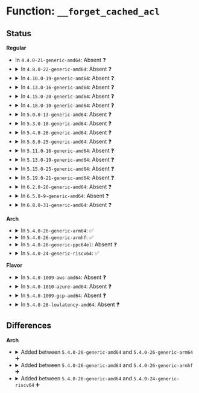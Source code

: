 # Function: <code>__forget_cached_acl</code>

## Status
<b>Regular</b>
<ul>
<li>
In <code>4.4.0-21-generic-amd64</code>: Absent ❓
</li>
<li>
<details>
<summary>In <code>4.8.0-22-generic-amd64</code>: Absent ❓</summary>

```json
{
  "name": "__forget_cached_acl",
  "collision_type": "Unique Static",
  "inline_type": "Full",
  "funcs": [
    {
      "addr": 18446744071581571005,
      "name": "__forget_cached_acl",
      "external": false,
      "loc": "fs/posix_acl.c:72",
      "file": "fs/posix_acl.c",
      "inline": "not declared, inlined",
      "caller_inline": [
        "fs/posix_acl.c:forget_all_cached_acls",
        "fs/posix_acl.c:forget_all_cached_acls",
        "fs/posix_acl.c:forget_cached_acl"
      ],
      "caller_func": []
    }
  ],
  "symbols": []
}
```
</details>
</li>
<li>
<details>
<summary>In <code>4.10.0-19-generic-amd64</code>: Absent ❓</summary>

```json
{
  "name": "__forget_cached_acl",
  "collision_type": "Unique Static",
  "inline_type": "Full",
  "funcs": [
    {
      "addr": 18446744071581655773,
      "name": "__forget_cached_acl",
      "external": false,
      "loc": "fs/posix_acl.c:72",
      "file": "fs/posix_acl.c",
      "inline": "not declared, inlined",
      "caller_inline": [
        "fs/posix_acl.c:forget_all_cached_acls",
        "fs/posix_acl.c:forget_all_cached_acls",
        "fs/posix_acl.c:forget_cached_acl"
      ],
      "caller_func": []
    }
  ],
  "symbols": []
}
```
</details>
</li>
<li>
<details>
<summary>In <code>4.13.0-16-generic-amd64</code>: Absent ❓</summary>

```json
{
  "name": "__forget_cached_acl",
  "collision_type": "Unique Static",
  "inline_type": "Full",
  "funcs": [
    {
      "addr": 18446744071581710333,
      "name": "__forget_cached_acl",
      "external": false,
      "loc": "fs/posix_acl.c:73",
      "file": "fs/posix_acl.c",
      "inline": "not declared, inlined",
      "caller_inline": [
        "fs/posix_acl.c:forget_all_cached_acls",
        "fs/posix_acl.c:forget_all_cached_acls",
        "fs/posix_acl.c:forget_cached_acl"
      ],
      "caller_func": []
    }
  ],
  "symbols": []
}
```
</details>
</li>
<li>
<details>
<summary>In <code>4.15.0-20-generic-amd64</code>: Absent ❓</summary>

```json
{
  "name": "__forget_cached_acl",
  "collision_type": "Unique Static",
  "inline_type": "Full",
  "funcs": [
    {
      "addr": 18446744071581855981,
      "name": "__forget_cached_acl",
      "external": false,
      "loc": "fs/posix_acl.c:73",
      "file": "fs/posix_acl.c",
      "inline": "not declared, inlined",
      "caller_inline": [
        "fs/posix_acl.c:forget_all_cached_acls",
        "fs/posix_acl.c:forget_all_cached_acls",
        "fs/posix_acl.c:forget_cached_acl"
      ],
      "caller_func": []
    }
  ],
  "symbols": []
}
```
</details>
</li>
<li>
<details>
<summary>In <code>4.18.0-10-generic-amd64</code>: Absent ❓</summary>

```json
{
  "name": "__forget_cached_acl",
  "collision_type": "Unique Static",
  "inline_type": "Full",
  "funcs": [
    {
      "addr": 18446744071582036085,
      "name": "__forget_cached_acl",
      "external": false,
      "loc": "fs/posix_acl.c:73",
      "file": "fs/posix_acl.c",
      "inline": "not declared, inlined",
      "caller_inline": [
        "fs/posix_acl.c:forget_all_cached_acls",
        "fs/posix_acl.c:forget_all_cached_acls",
        "fs/posix_acl.c:forget_cached_acl"
      ],
      "caller_func": []
    }
  ],
  "symbols": []
}
```
</details>
</li>
<li>
<details>
<summary>In <code>5.0.0-13-generic-amd64</code>: Absent ❓</summary>

```json
{
  "name": "__forget_cached_acl",
  "collision_type": "Unique Static",
  "inline_type": "Full",
  "funcs": [
    {
      "addr": 18446744071582124117,
      "name": "__forget_cached_acl",
      "external": false,
      "loc": "fs/posix_acl.c:73",
      "file": "fs/posix_acl.c",
      "inline": "not declared, inlined",
      "caller_inline": [
        "fs/posix_acl.c:forget_all_cached_acls",
        "fs/posix_acl.c:forget_all_cached_acls",
        "fs/posix_acl.c:forget_cached_acl"
      ],
      "caller_func": []
    }
  ],
  "symbols": []
}
```
</details>
</li>
<li>
<details>
<summary>In <code>5.3.0-18-generic-amd64</code>: Absent ❓</summary>

```json
{
  "name": "__forget_cached_acl",
  "collision_type": "Unique Static",
  "inline_type": "Full",
  "funcs": [
    {
      "addr": 18446744071582286085,
      "name": "__forget_cached_acl",
      "external": false,
      "loc": "fs/posix_acl.c:74",
      "file": "fs/posix_acl.c",
      "inline": "not declared, inlined",
      "caller_inline": [
        "fs/posix_acl.c:forget_all_cached_acls",
        "fs/posix_acl.c:forget_all_cached_acls",
        "fs/posix_acl.c:forget_cached_acl"
      ],
      "caller_func": []
    }
  ],
  "symbols": []
}
```
</details>
</li>
<li>
<details>
<summary>In <code>5.4.0-26-generic-amd64</code>: Absent ❓</summary>

```json
{
  "name": "__forget_cached_acl",
  "collision_type": "Unique Static",
  "inline_type": "Full",
  "funcs": [
    {
      "addr": 18446744071582385061,
      "name": "__forget_cached_acl",
      "external": false,
      "loc": "fs/posix_acl.c:74",
      "file": "fs/posix_acl.c",
      "inline": "not declared, inlined",
      "caller_inline": [
        "fs/posix_acl.c:forget_all_cached_acls",
        "fs/posix_acl.c:forget_all_cached_acls",
        "fs/posix_acl.c:forget_cached_acl"
      ],
      "caller_func": []
    }
  ],
  "symbols": []
}
```
</details>
</li>
<li>
<details>
<summary>In <code>5.8.0-25-generic-amd64</code>: Absent ❓</summary>

```json
{
  "name": "__forget_cached_acl",
  "collision_type": "Unique Static",
  "inline_type": "Full",
  "funcs": [
    {
      "addr": 18446744071582670613,
      "name": "__forget_cached_acl",
      "external": false,
      "loc": "fs/posix_acl.c:74",
      "file": "fs/posix_acl.c",
      "inline": "not declared, inlined",
      "caller_inline": [
        "fs/posix_acl.c:forget_all_cached_acls",
        "fs/posix_acl.c:forget_all_cached_acls",
        "fs/posix_acl.c:forget_cached_acl"
      ],
      "caller_func": []
    }
  ],
  "symbols": []
}
```
</details>
</li>
<li>
<details>
<summary>In <code>5.11.0-16-generic-amd64</code>: Absent ❓</summary>

```json
{
  "name": "__forget_cached_acl",
  "collision_type": "Unique Static",
  "inline_type": "Full",
  "funcs": [
    {
      "addr": 18446744071582739565,
      "name": "__forget_cached_acl",
      "external": false,
      "loc": "fs/posix_acl.c:74",
      "file": "fs/posix_acl.c",
      "inline": "not declared, inlined",
      "caller_inline": [
        "fs/posix_acl.c:forget_all_cached_acls",
        "fs/posix_acl.c:forget_all_cached_acls",
        "fs/posix_acl.c:forget_cached_acl"
      ],
      "caller_func": []
    }
  ],
  "symbols": []
}
```
</details>
</li>
<li>
<details>
<summary>In <code>5.13.0-19-generic-amd64</code>: Absent ❓</summary>

```json
{
  "name": "__forget_cached_acl",
  "collision_type": "Unique Static",
  "inline_type": "Full",
  "funcs": [
    {
      "addr": 18446744071582768333,
      "name": "__forget_cached_acl",
      "external": false,
      "loc": "fs/posix_acl.c:74",
      "file": "fs/posix_acl.c",
      "inline": "not declared, inlined",
      "caller_inline": [
        "fs/posix_acl.c:forget_all_cached_acls",
        "fs/posix_acl.c:forget_all_cached_acls",
        "fs/posix_acl.c:forget_cached_acl"
      ],
      "caller_func": []
    }
  ],
  "symbols": []
}
```
</details>
</li>
<li>
<details>
<summary>In <code>5.15.0-25-generic-amd64</code>: Absent ❓</summary>

```json
{
  "name": "__forget_cached_acl",
  "collision_type": "Unique Static",
  "inline_type": "Full",
  "funcs": [
    {
      "addr": 18446744071583095549,
      "name": "__forget_cached_acl",
      "external": false,
      "loc": "fs/posix_acl.c:85",
      "file": "fs/posix_acl.c",
      "inline": "not declared, inlined",
      "caller_inline": [
        "fs/posix_acl.c:forget_all_cached_acls",
        "fs/posix_acl.c:forget_all_cached_acls",
        "fs/posix_acl.c:forget_cached_acl"
      ],
      "caller_func": []
    }
  ],
  "symbols": []
}
```
</details>
</li>
<li>
<details>
<summary>In <code>5.19.0-21-generic-amd64</code>: Absent ❓</summary>

```json
{
  "name": "__forget_cached_acl",
  "collision_type": "Unique Static",
  "inline_type": "Full",
  "funcs": [
    {
      "addr": 18446744071583576205,
      "name": "__forget_cached_acl",
      "external": false,
      "loc": "fs/posix_acl.c:86",
      "file": "fs/posix_acl.c",
      "inline": "not declared, inlined",
      "caller_inline": [
        "fs/posix_acl.c:forget_all_cached_acls",
        "fs/posix_acl.c:forget_all_cached_acls",
        "fs/posix_acl.c:forget_cached_acl"
      ],
      "caller_func": []
    }
  ],
  "symbols": []
}
```
</details>
</li>
<li>
<details>
<summary>In <code>6.2.0-20-generic-amd64</code>: Absent ❓</summary>

```json
{
  "name": "__forget_cached_acl",
  "collision_type": "Unique Static",
  "inline_type": "Full",
  "funcs": [
    {
      "addr": 18446744071584178973,
      "name": "__forget_cached_acl",
      "external": false,
      "loc": "fs/posix_acl.c:92",
      "file": "fs/posix_acl.c",
      "inline": "not declared, inlined",
      "caller_inline": [
        "fs/posix_acl.c:forget_all_cached_acls",
        "fs/posix_acl.c:forget_all_cached_acls",
        "fs/posix_acl.c:forget_cached_acl"
      ],
      "caller_func": []
    }
  ],
  "symbols": []
}
```
</details>
</li>
<li>
<details>
<summary>In <code>6.5.0-9-generic-amd64</code>: Absent ❓</summary>

```json
{
  "name": "__forget_cached_acl",
  "collision_type": "Unique Static",
  "inline_type": "Full",
  "funcs": [
    {
      "addr": 18446744071584406685,
      "name": "__forget_cached_acl",
      "external": false,
      "loc": "fs/posix_acl.c:93",
      "file": "fs/posix_acl.c",
      "inline": "not declared, inlined",
      "caller_inline": [
        "fs/posix_acl.c:forget_all_cached_acls",
        "fs/posix_acl.c:forget_all_cached_acls",
        "fs/posix_acl.c:forget_cached_acl"
      ],
      "caller_func": []
    }
  ],
  "symbols": []
}
```
</details>
</li>
<li>
<details>
<summary>In <code>6.8.0-31-generic-amd64</code>: Absent ❓</summary>

```json
{
  "name": "__forget_cached_acl",
  "collision_type": "Unique Static",
  "inline_type": "Full",
  "funcs": [
    {
      "addr": 18446744071584627437,
      "name": "__forget_cached_acl",
      "external": false,
      "loc": "fs/posix_acl.c:93",
      "file": "fs/posix_acl.c",
      "inline": "not declared, inlined",
      "caller_inline": [
        "fs/posix_acl.c:forget_all_cached_acls",
        "fs/posix_acl.c:forget_all_cached_acls",
        "fs/posix_acl.c:forget_cached_acl"
      ],
      "caller_func": []
    }
  ],
  "symbols": []
}
```
</details>
</li>
</ul>
<b>Arch</b>
<ul>
<li>
<details>
<summary>In <code>5.4.0-26-generic-arm64</code>: ✅</summary>

```c
void __forget_cached_acl(struct posix_acl * * p)
```

```json
{
  "name": "__forget_cached_acl",
  "collision_type": "Unique Static",
  "inline_type": "No",
  "funcs": [
    {
      "addr": 18446603336493983288,
      "name": "__forget_cached_acl",
      "external": false,
      "loc": "fs/posix_acl.c:74",
      "file": "fs/posix_acl.c",
      "inline": "seen, unknown",
      "caller_inline": [],
      "caller_func": [
        "fs/posix_acl.c:forget_all_cached_acls",
        "fs/posix_acl.c:forget_all_cached_acls",
        "fs/posix_acl.c:forget_cached_acl",
        "fs/posix_acl.c:forget_cached_acl"
      ]
    }
  ],
  "symbols": [
    {
      "addr": 18446603336493983288,
      "name": "__forget_cached_acl",
      "section": ".text",
      "bind": "STB_LOCAL",
      "size": 112
    }
  ]
}
```
</details>
</li>
<li>
<details>
<summary>In <code>5.4.0-26-generic-armhf</code>: ✅</summary>

```c
void __forget_cached_acl(struct posix_acl * * p)
```

```json
{
  "name": "__forget_cached_acl",
  "collision_type": "Unique Static",
  "inline_type": "No",
  "funcs": [
    {
      "addr": 3227447880,
      "name": "__forget_cached_acl",
      "external": false,
      "loc": "fs/posix_acl.c:74",
      "file": "fs/posix_acl.c",
      "inline": "seen, unknown",
      "caller_inline": [],
      "caller_func": [
        "fs/posix_acl.c:forget_all_cached_acls",
        "fs/posix_acl.c:forget_all_cached_acls",
        "fs/posix_acl.c:forget_cached_acl",
        "fs/posix_acl.c:forget_cached_acl"
      ]
    }
  ],
  "symbols": [
    {
      "addr": 3227447880,
      "name": "__forget_cached_acl",
      "section": ".text",
      "bind": "STB_LOCAL",
      "size": 108
    }
  ]
}
```
</details>
</li>
<li>
<details>
<summary>In <code>5.4.0-26-generic-ppc64el</code>: Absent ❓</summary>

```json
{
  "name": "__forget_cached_acl",
  "collision_type": "Unique Static",
  "inline_type": "Full",
  "funcs": [
    {
      "addr": 13835058055287626624,
      "name": "__forget_cached_acl",
      "external": false,
      "loc": "fs/posix_acl.c:74",
      "file": "fs/posix_acl.c",
      "inline": "not declared, inlined",
      "caller_inline": [
        "fs/posix_acl.c:forget_all_cached_acls",
        "fs/posix_acl.c:forget_all_cached_acls",
        "fs/posix_acl.c:forget_cached_acl"
      ],
      "caller_func": []
    }
  ],
  "symbols": []
}
```
</details>
</li>
<li>
<details>
<summary>In <code>5.4.0-24-generic-riscv64</code>: ✅</summary>

```c
void __forget_cached_acl(struct posix_acl * * p)
```

```json
{
  "name": "__forget_cached_acl",
  "collision_type": "Unique Static",
  "inline_type": "No",
  "funcs": [
    {
      "addr": 18446743936273500664,
      "name": "__forget_cached_acl",
      "external": false,
      "loc": "fs/posix_acl.c:74",
      "file": "fs/posix_acl.c",
      "inline": "seen, unknown",
      "caller_inline": [],
      "caller_func": [
        "fs/posix_acl.c:forget_all_cached_acls",
        "fs/posix_acl.c:forget_all_cached_acls",
        "fs/posix_acl.c:forget_cached_acl",
        "fs/posix_acl.c:forget_cached_acl"
      ]
    }
  ],
  "symbols": [
    {
      "addr": 18446743936273500664,
      "name": "__forget_cached_acl",
      "section": ".text",
      "bind": "STB_LOCAL",
      "size": 76
    }
  ]
}
```
</details>
</li>
</ul>
<b>Flavor</b>
<ul>
<li>
<details>
<summary>In <code>5.4.0-1009-aws-amd64</code>: Absent ❓</summary>

```json
{
  "name": "__forget_cached_acl",
  "collision_type": "Unique Static",
  "inline_type": "Full",
  "funcs": [
    {
      "addr": 18446744071582353797,
      "name": "__forget_cached_acl",
      "external": false,
      "loc": "fs/posix_acl.c:74",
      "file": "fs/posix_acl.c",
      "inline": "not declared, inlined",
      "caller_inline": [
        "fs/posix_acl.c:forget_all_cached_acls",
        "fs/posix_acl.c:forget_all_cached_acls",
        "fs/posix_acl.c:forget_cached_acl"
      ],
      "caller_func": []
    }
  ],
  "symbols": []
}
```
</details>
</li>
<li>
<details>
<summary>In <code>5.4.0-1010-azure-amd64</code>: Absent ❓</summary>

```json
{
  "name": "__forget_cached_acl",
  "collision_type": "Unique Static",
  "inline_type": "Full",
  "funcs": [
    {
      "addr": 18446744071582291509,
      "name": "__forget_cached_acl",
      "external": false,
      "loc": "fs/posix_acl.c:74",
      "file": "fs/posix_acl.c",
      "inline": "not declared, inlined",
      "caller_inline": [
        "fs/posix_acl.c:forget_all_cached_acls",
        "fs/posix_acl.c:forget_all_cached_acls",
        "fs/posix_acl.c:forget_cached_acl"
      ],
      "caller_func": []
    }
  ],
  "symbols": []
}
```
</details>
</li>
<li>
<details>
<summary>In <code>5.4.0-1009-gcp-amd64</code>: Absent ❓</summary>

```json
{
  "name": "__forget_cached_acl",
  "collision_type": "Unique Static",
  "inline_type": "Full",
  "funcs": [
    {
      "addr": 18446744071582344277,
      "name": "__forget_cached_acl",
      "external": false,
      "loc": "fs/posix_acl.c:74",
      "file": "fs/posix_acl.c",
      "inline": "not declared, inlined",
      "caller_inline": [
        "fs/posix_acl.c:forget_all_cached_acls",
        "fs/posix_acl.c:forget_all_cached_acls",
        "fs/posix_acl.c:forget_cached_acl"
      ],
      "caller_func": []
    }
  ],
  "symbols": []
}
```
</details>
</li>
<li>
<details>
<summary>In <code>5.4.0-26-lowlatency-amd64</code>: Absent ❓</summary>

```json
{
  "name": "__forget_cached_acl",
  "collision_type": "Unique Static",
  "inline_type": "Full",
  "funcs": [
    {
      "addr": 18446744071582423861,
      "name": "__forget_cached_acl",
      "external": false,
      "loc": "fs/posix_acl.c:74",
      "file": "fs/posix_acl.c",
      "inline": "not declared, inlined",
      "caller_inline": [
        "fs/posix_acl.c:forget_all_cached_acls",
        "fs/posix_acl.c:forget_all_cached_acls",
        "fs/posix_acl.c:forget_cached_acl"
      ],
      "caller_func": []
    }
  ],
  "symbols": []
}
```
</details>
</li>
</ul>

## Differences
<b>Arch</b>
<ul>
<li>
<details>
<summary>Added between <code>5.4.0-26-generic-amd64</code> and <code>5.4.0-26-generic-arm64</code> ➕</summary>

```c
void __forget_cached_acl(struct posix_acl * * p)
```
</details>
</li>
<li>
<details>
<summary>Added between <code>5.4.0-26-generic-amd64</code> and <code>5.4.0-26-generic-armhf</code> ➕</summary>

```c
void __forget_cached_acl(struct posix_acl * * p)
```
</details>
</li>
<li>
<details>
<summary>Added between <code>5.4.0-26-generic-amd64</code> and <code>5.4.0-24-generic-riscv64</code> ➕</summary>

```c
void __forget_cached_acl(struct posix_acl * * p)
```
</details>
</li>
</ul>
